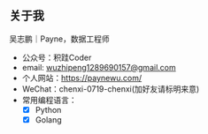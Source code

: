## 关于我

吴志鹏｜Payne，数据工程师

- 公众号：积跬Coder
- email: wuzhipeng1289690157@gmail.com
- 个人网站：https://paynewu.com/
- WeChat：chenxi-0719-chenxi(加好友请标明来意)
- 常用编程语言：
  - [x] Python
  - [x] Golang
